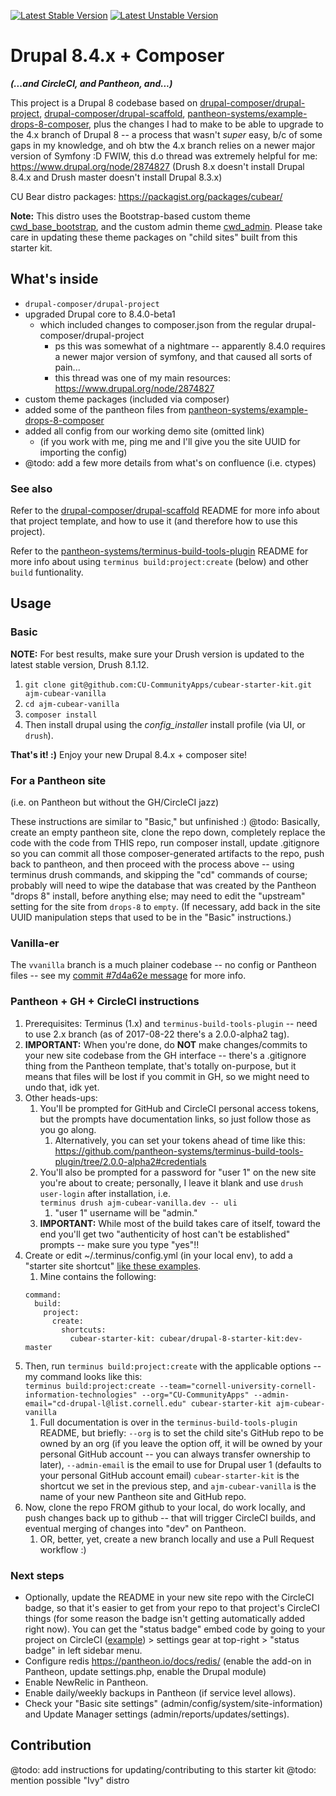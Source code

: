 [![Latest Stable Version](https://poser.pugx.org/cubear/drupal-8-starter-kit/v/stable)](https://packagist.org/packages/cubear/drupal-8-starter-kit)
[![Latest Unstable Version](https://poser.pugx.org/cubear/drupal-8-starter-kit/v/unstable)](https://packagist.org/packages/cubear/drupal-8-starter-kit)

# Drupal 8.4.x + Composer
_**(...and CircleCI, and Pantheon, and...)**_

This project is a Drupal 8 codebase based on [drupal-composer/drupal-project](https://github.com/drupal-composer/drupal-project), [drupal-composer/drupal-scaffold](https://github.com/drupal-composer/drupal-scaffold), [pantheon-systems/example-drops-8-composer](https://github.com/pantheon-systems/example-drops-8-composer), plus the changes I had to make to be able to upgrade to the 4.x branch of Drupal 8 -- a process that wasn't *super* easy, b/c of some gaps in my knowledge, and oh btw the 4.x branch relies on a newer major version of Symfony :D  FWIW, this d.o thread was extremely helpful for me: https://www.drupal.org/node/2874827 (Drush 8.x doesn't install Drupal 8.4.x and Drush master doesn't install Drupal 8.3.x)

CU Bear distro packages: https://packagist.org/packages/cubear/

**Note:** This distro uses the Bootstrap-based custom theme [cwd_base_bootstrap](https://github.com/CU-CommunityApps/cwd_base_bootstrap), and the custom admin theme [cwd_admin](https://github.com/CU-CommunityApps/cwd_admin).  Please take care in updating these theme packages on "child sites" built from this starter kit.

## What's inside

* `drupal-composer/drupal-project`
* upgraded Drupal core to 8.4.0-beta1
  * which included changes to composer.json from the regular drupal-composer/drupal-project
    * ps this was somewhat of a nightmare -- apparently 8.4.0 requires a newer major version of symfony, and that caused all sorts of pain...
    * this thread was one of my main resources: https://www.drupal.org/node/2874827
* custom theme packages (included via composer)
* added some of the pantheon files from [pantheon-systems/example-drops-8-composer](https://github.com/pantheon-systems/example-drops-8-composer)
* added all config from our working demo site (omitted link)
  * (if you work with me, ping me and I'll give you the site UUID for importing the config)
* @todo: add a few more details from what's on confluence (i.e. ctypes)

### See also

Refer to the [drupal-composer/drupal-scaffold](https://github.com/drupal-composer/drupal-scaffold) README for more info about that project template, and how to use it (and therefore how to use this project).

Refer to the [pantheon-systems/terminus-build-tools-plugin](https://github.com/pantheon-systems/terminus-build-tools-plugin) README for more info about using `terminus build:project:create` (below) and other `build` funtionality.

## Usage

### Basic
**NOTE:** For best results, make sure your Drush version is updated to the latest stable version, Drush 8.1.12.

1. `git clone git@github.com:CU-CommunityApps/cubear-starter-kit.git ajm-cubear-vanilla`
1. `cd ajm-cubear-vanilla`
1. `composer install`
1. Then install drupal using the *config_installer* install profile (via UI, or `drush`).

**That's it! :)**  Enjoy your new Drupal 8.4.x + composer site!

### For a Pantheon site
(i.e. on Pantheon but without the GH/CircleCI jazz)

These instructions are similar to "Basic," but unfinished :)  @todo: Basically, create an empty pantheon site, clone the repo down, completely replace the code with the code from THIS repo, run composer install, update .gitignore so you can commit all those composer-generated artifacts to the repo, push back to pantheon, and then proceed with the process above -- using terminus drush commands, and skipping the "cd" commands of course; probably will need to wipe the database that was created by the Pantheon "drops 8" install, before anything else; may need to edit the "upstream" setting for the site from `drops-8` to `empty`. (If necessary, add back in the site UUID manipulation steps that used to be in the "Basic" instructions.)

### Vanilla-er

The `vvanilla` branch is a much plainer codebase -- no config or Pantheon files -- see my [commit #7d4a62e message](https://github.com/CU-CommunityApps/cubear-starter-kit/commit/1de45592d7780a2aa0fe16943078b4771ec73c25) for more info.

### Pantheon + GH + CircleCI instructions
1. Prerequisites: Terminus (1.x) and `terminus-build-tools-plugin` -- need to use 2.x branch (as of 2017-08-22 there's a 2.0.0-alpha2 tag).
1. **IMPORTANT:** When you're done, do **NOT** make changes/commits to your new site codebase from the GH interface -- there's a .gitignore thing from the Pantheon template, that's totally on-purpose, but it means that files will be lost if you commit in GH, so we might need to undo that, idk yet.
1. Other heads-ups:
    1. You'll be prompted for GitHub and CircleCI personal access tokens, but the prompts have documentation links, so just follow those as you go along.
        1. Alternatively, you can set your tokens ahead of time like this:
    https://github.com/pantheon-systems/terminus-build-tools-plugin/tree/2.0.0-alpha2#credentials
    1. You'll also be prompted for a password for "user 1" on the new site you're about to create; personally, I leave it blank and use `drush user-login` after installation, i.e.<br />
    `terminus drush ajm-cubear-vanilla.dev -- uli`
        1. "user 1" username will be "admin."
    1. **IMPORTANT:** While most of the build takes care of itself, toward the end you'll get two "authenticity of host can't be established" prompts -- make sure you type "yes"!!
1. Create or edit ~/.terminus/config.yml (in your local env), to add a "starter site shortcut" [like these examples](https://github.com/pantheon-systems/terminus-build-tools-plugin/tree/2.0.0-alpha2#starter-site-shortcuts).
    1. Mine contains the following:<br />
    ```
    command:
      build:
        project:
          create:
            shortcuts:
              cubear-starter-kit: cubear/drupal-8-starter-kit:dev-master
    ```
1. Then, run `terminus build:project:create` with the applicable options -- my command looks like this:<br />
`terminus build:project:create --team="cornell-university-cornell-information-technologies" --org="CU-CommunityApps" --admin-email="cd-drupal-l@list.cornell.edu" cubear-starter-kit ajm-cubear-vanilla`
    1. Full documentation is over in the `terminus-build-tools-plugin` README, but briefly: `--org` is to set the child site's GitHub repo to be owned by an org (if you leave the option off, it will be owned by your personal GitHub account -- you can always transfer ownership to later), `--admin-email` is the email to use for Drupal user 1 (defaults to your personal GitHub account email) `cubear-starter-kit` is the shortcut we set in the previous step, and `ajm-cubear-vanilla` is the name of your new Pantheon site and GitHub repo.
1. Now, clone the repo FROM github to your local, do work locally, and push changes back up to github -- that will trigger CircleCI builds, and eventual merging of changes into "dev" on Pantheon.
    1. OR, better, yet, create a new branch locally and use a Pull Request workflow :)

### Next steps
* Optionally, update the README in your new site repo with the CircleCI badge, so that it's easier to get from your repo to that project's CircleCI things (for some reason the badge isn't getting automatically added right now).  You can get the "status badge" embed code by going to your project on CircleCI ([example](https://circleci.com/gh/alisonjo2786/ajm-cubear-vanilla)) > settings gear at top-right > "status badge" in left sidebar menu.
* Configure redis https://pantheon.io/docs/redis/ (enable the add-on in Pantheon, update settings.php, enable the Drupal module)
* Enable NewRelic in Pantheon.
* Enable daily/weekly backups in Pantheon (if service level allows).
* Check your "Basic site settings" (admin/config/system/site-information) and Update Manager settings (admin/reports/updates/settings).

## Contribution
@todo: add instructions for updating/contributing to this starter kit
@todo: mention possible "Ivy" distro
